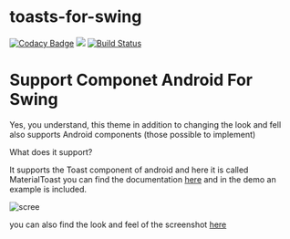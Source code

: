 # toasts-for-swing 
[![Codacy Badge](https://api.codacy.com/project/badge/Grade/1331807f846447d1b149d96d74aca810)](https://app.codacy.com/app/vincenzopalazzo/toasts-for-swing?utm_source=github.com&utm_medium=referral&utm_content=vincenzopalazzo/toasts-for-swing&utm_campaign=Badge_Grade_Dashboard)
[![](https://jitpack.io/v/vincenzopalazzo/android-toasts-for-swing.svg)](https://jitpack.io/#vincenzopalazzo/android-toasts-for-swing) [![Build Status](https://travis-ci.org/vincenzopalazzo/toasts-for-swing.svg?branch=master)](https://travis-ci.org/vincenzopalazzo/toasts-for-swing)

# Support Componet Android For Swing

Yes, you understand, this theme in addition to changing the look and fell also supports Android components (those possible to implement)

What does it support?

It supports the Toast component of android and here it is called MaterialToast you can find the documentation [here](https://github.com/vincenzopalazzo/android-toasts-for-swing/releases/tag/v1.0) and in the demo an example is included.

![scree](https://preview.ibb.co/dqFRKp/addToast.png)

you can also find the look and feel of the screenshot [here](https://github.com/vincenzopalazzo/material-ui-swing)
